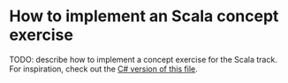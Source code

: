 # How to implement an Scala concept exercise

TODO: describe how to implement a concept exercise for the Scala track. For inspiration, check out the [C# version of this file][csharp-implementing].

[csharp-implementing]: ../../csharp/docs/implementing-a-concept-exercise.md
